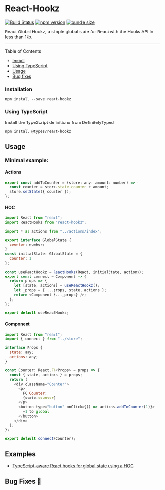 # React-Hookz

[![Build Status](https://travis-ci.com/garywenneker/react-hookz.svg?branch=master)](https://travis-ci.com/garywenneker/react-hookz)
[![npm version](https://badge.fury.io/js/react-hookz.svg)](https://badge.fury.io/js/react-hookz)
[![bundle size](https://badgen.net/bundlephobia/minzip/react-hookz)](https://bundlephobia.com/result?p=react-hookz)

React Global Hookz, a simple global state for React with the Hooks API in less than 1kb.

---

Table of Contents

- [Install](#installation)
- [Using TypeScript](#using-typescript)
- [Usage](#usage)
- [Bug fixes](#bug-fixes)

### Installation

```
npm install --save react-hookz
```

### Using TypeScript

Install the TypeScript definitions from DefinitelyTyped

```
npm install @types/react-hookz
```

## Usage

### Minimal example:

#### Actions

```javascript
export const addToCounter = (store: any, amount: number) => {
  const counter = store.state.counter + amount;
  store.setState({ counter });
};
```

#### HOC

```javascript
import React from "react";
import ReactHookz from "react-hookz";

import * as actions from "../actions/index";

export interface GlobalState {
  counter: number;
}
const initialState: GlobalState = {
  counter: 1
};

const useReactHookz = ReactHookz(React, initialState, actions);
export const connect = Component => {
  return props => {
    let [state, actions] = useReactHookz();
    let _props = { ...props, state, actions };
    return <Component {..._props} />;
  };
};

export default useReactHookz;
```

#### Component

```javascript
import React from "react";
import { connect } from "../store";

interface Props {
  state: any;
  actions: any;
}

const Counter: React.FC<Props> = props => {
  const { state, actions } = props;
  return (
    <div className="Counter">
      <p>
        FC Counter:
        {state.counter}
      </p>
      <button type="button" onClick={() => actions.addToCounter(1)}>
        +1 to global
      </button>
    </div>
  );
};

export default connect(Counter);
```

## Examples

- [TypeScript-aware React hooks for global state using a HOC](https://codesandbox.io/s/react-hookz-hoc-112fy)

## Bug Fixes 🐛
